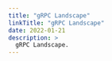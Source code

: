 ```yaml
---
title: "gRPC Landscape"
linkTitle: "gRPC Landscape"
date: 2022-01-21
description: >
  gRPC Landscape.
---
```




